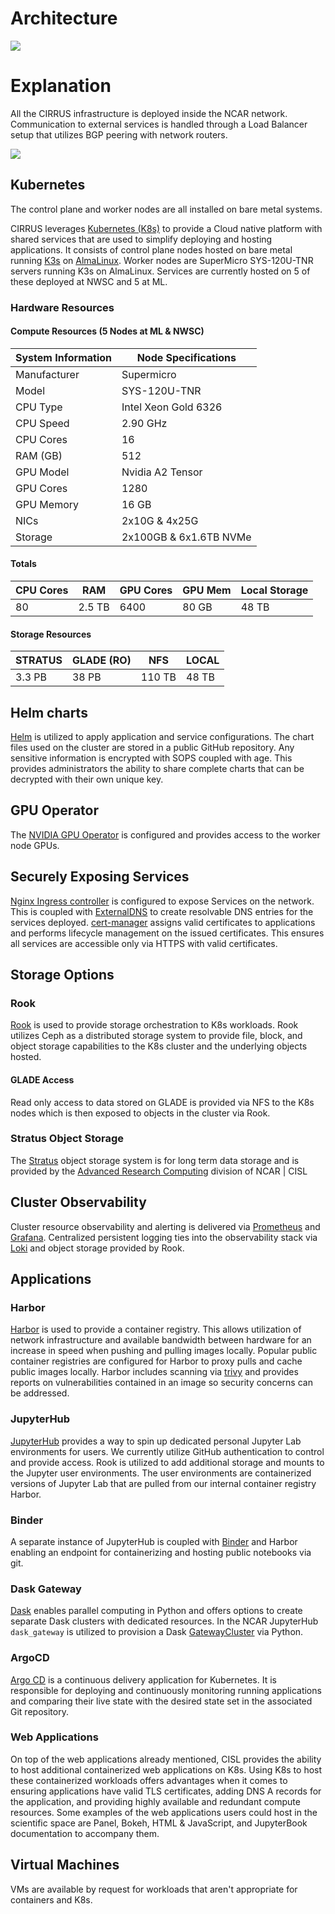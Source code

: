 # Architecture

<img src="../../images/ml_nwsc_high_level.png"/>

# Explanation

All the CIRRUS infrastructure is deployed inside the NCAR network. Communication to external services is handled through a Load Balancer setup that utilizes BGP peering with network routers. 

<img src="../../images/nwsc_ml_cirrus_arch.png"/>

## Kubernetes

The control plane and worker nodes are all installed on bare metal systems. 

CIRRUS leverages [Kubernetes (K8s)](https://kubernetes.io/) to provide a Cloud native platform with shared services that are used to simplify deploying and hosting applications. It consists of control plane nodes hosted on bare metal running [K3s](https://k3s.io/) on [AlmaLinux](https://almalinux.org/). Worker nodes are SuperMicro SYS-120U-TNR servers running K3s on AlmaLinux. Services are currently hosted on 5 of these deployed at NWSC and 5 at ML.

### Hardware Resources

#### Compute Resources (5 Nodes at ML & NWSC)

| System Information | Node Specifications |
|---|---|
| Manufacturer | Supermicro |
| Model | SYS-120U-TNR | 
| CPU Type | Intel Xeon Gold 6326 |
| CPU Speed | 2.90 GHz |
| CPU Cores | 16 | 
| RAM (GB) | 512 |
| GPU Model | Nvidia A2 Tensor |
| GPU Cores | 1280 |
| GPU Memory | 16 GB |
| NICs | 2x10G & 4x25G |
| Storage | 2x100GB & 6x1.6TB NVMe |     

#### Totals

| CPU Cores | RAM | GPU Cores | GPU Mem | Local Storage |
|---|---|---|---|---|
| 80 | 2.5 TB | 6400 | 80 GB | 48 TB|

#### Storage Resources

| STRATUS | GLADE (RO) | NFS | LOCAL | 
|---|---|----|---|
| 3.3 PB | 38 PB | 110 TB | 48 TB |

## Helm charts

[Helm](https://helm.sh/) is utilized to apply application and service configurations. The chart files used on the cluster are stored in a public GitHub repository. Any sensitive information is encrypted with SOPS coupled with age. This provides administrators the ability to share complete charts that can be decrypted with their own unique key. 

## GPU Operator

The [NVIDIA GPU Operator](https://docs.nvidia.com/datacenter/cloud-native/gpu-operator/latest/index.html) is configured and provides access to the worker node GPUs.

## Securely Exposing Services

[Nginx Ingress controller](https://docs.nginx.com/nginx-ingress-controller/) is configured to expose Services on the network. This is coupled with [ExternalDNS](https://bitnami.com/stack/external-dns/helm) to create resolvable DNS entries for the services deployed. [cert-manager](https://cert-manager.io/) assigns valid certificates to applications and performs lifecycle management on the issued certificates. This ensures all services are accessible only via HTTPS with valid certificates.   

## Storage Options

### Rook

[Rook](https://rook.io/docs/rook/v1.11/Getting-Started/intro/) is used to provide storage orchestration to K8s workloads. Rook utilizes Ceph as a distributed storage system to provide file, block, and object storage capabilities to the K8s cluster and the underlying objects hosted. 

#### GLADE Access

Read only access to data stored on GLADE is provided via NFS to the K8s nodes which is then exposed to objects in the cluster via Rook. 

### Stratus Object Storage

The [Stratus](https://arc.ucar.edu/knowledge_base/70549594) object storage system is for long term data storage and is provided by the [Advanced Research Computing](https://arc.ucar.edu/) division of NCAR | CISL

## Cluster Observability

Cluster resource observability and alerting is delivered via [Prometheus](https://prometheus.io/) and [Grafana](https://grafana.com/). Centralized persistent logging ties into the observability stack via [Loki](https://grafana.com/oss/loki/) and object storage provided by Rook. 

## Applications

### Harbor

[Harbor](https://goharbor.io/) is used to provide a container registry. This allows utilization of network infrastructure and available bandwidth between hardware for an increase in speed when pushing and pulling images locally. Popular public container registries are configured for Harbor to proxy pulls and cache public images locally. Harbor includes scanning via [trivy](https://trivy.dev/) and provides reports on vulnerabilities contained in an image so security concerns can be addressed. 

### JupyterHub

[JupyterHub](https://jupyter.org/hub) provides a way to spin up dedicated personal Jupyter Lab environments for users. We currently utilize GitHub authentication to control and provide access. Rook is utilized to add additional storage and mounts to the Jupyter user environments. The user environments are containerized versions of Jupyter Lab that are pulled from our internal container registry Harbor. 

### Binder

A separate instance of JupyterHub is coupled with [Binder](https://mybinder.org/) and Harbor enabling an endpoint for containerizing and hosting public notebooks via git. 

### Dask Gateway

[Dask](https://www.dask.org/) enables parallel computing in Python and offers options to create separate Dask clusters with dedicated resources. In the NCAR JupyterHub `dask_gateway` is utilized to provision a Dask [GatewayCluster](https://gateway.dask.org/api-client.html#gatewaycluster) via Python.

### ArgoCD

[Argo CD](https://argo-cd.readthedocs.io/en/stable/) is a continuous delivery application for Kubernetes. It is responsible for deploying and continuously monitoring running applications and comparing their live state with the desired state set in the associated Git repository.

### Web Applications

On top of the web applications already mentioned, CISL provides the ability to host additional containerized web applications on K8s. Using K8s to host these containerized workloads offers advantages when it comes to ensuring applications have valid TLS certificates, adding DNS A records for the application, and providing highly available and redundant compute resources. Some examples of the web applications users could host in the scientific space are Panel, Bokeh, HTML & JavaScript, and JupyterBook documentation to accompany them. 

## Virtual Machines

VMs are available by request for workloads that aren't appropriate for containers and K8s.
